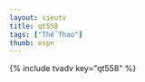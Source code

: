 ```yaml
--- 
layout: sieutv
title: qt558
tags: ["Thể Thao"]
thumb: espn
---
```

{% include tvadv key="qt558" %} 
